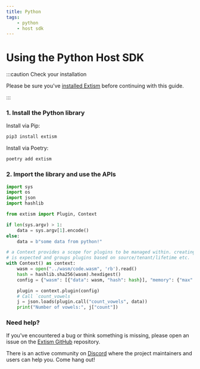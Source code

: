```yaml
---
title: Python
tags:
    - python
    - host sdk
---
```


# Using the Python Host SDK


:::caution Check your installation

Please be sure you've [installed Extism](/docs/install) before continuing with this guide.

:::

### 1. Install the Python library

Install via Pip:
```sh
pip3 install extism
```

Install via Poetry:
```sh
poetry add extism
```

### 2. Import the library and use the APIs

```python title=app.py
import sys
import os
import json
import hashlib

from extism import Plugin, Context

if len(sys.argv) > 1:
    data = sys.argv[1].encode()
else:
    data = b"some data from python!"

# a Context provides a scope for plugins to be managed within. creating multiple contexts
# is expected and groups plugins based on source/tenant/lifetime etc.
with Context() as context:
    wasm = open("../wasm/code.wasm", 'rb').read()
    hash = hashlib.sha256(wasm).hexdigest()
    config = {"wasm": [{"data": wasm, "hash": hash}], "memory": {"max": 5}}

    plugin = context.plugin(config)
    # Call `count_vowels`
    j = json.loads(plugin.call("count_vowels", data))
    print("Number of vowels:", j["count"])
```


### Need help?

If you've encountered a bug or think something is missing, please open an issue on the [Extism GitHub](https://github.com/extism/extism) repository.

There is an active community on [Discord](https://discord.gg/cx3usBCWnc) where the project maintainers and users can help you. Come hang out!

